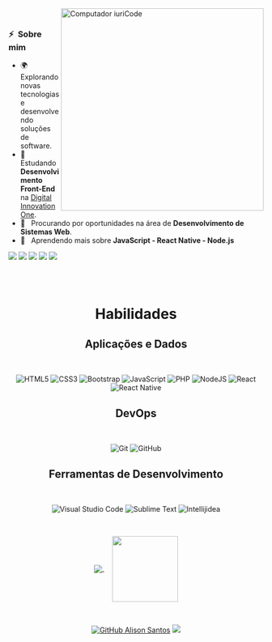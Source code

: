 <img src="https://raw.githubusercontent.com/MicaelliMedeiros/micaellimedeiros/master/image/computer-illustration.png" min-width="400px" max-width="400px" width="400px" align="right" alt="Computador iuriCode"/>
<br>

<h3> ⚡ &nbsp;Sobre mim </h3>

- 🌍 &nbsp; Explorando novas tecnologias e desenvolvendo soluções de software.
- 🚀 &nbsp; Estudando **Desenvolvimento Front-End** na <a href="https://digitalinnovation.one/">Digital Innovation One</a>.
- 💼 &nbsp; Procurando por oportunidades na área de **Desenvolvimento de Sistemas Web**.
- 🎯 &nbsp; Aprendendo mais sobre **JavaScript - React Native - Node.js**

<p align="left">
  <a href="#" alt="Gmail">
  <img src="https://img.shields.io/badge/Gmail-D14836?style=for-the-badge&logo=gmail&logoColor=white&link=alisonsantoso22@gmail.com" /></a>

  <a href="#" alt="Linkedin">
  <img src="https://img.shields.io/badge/LinkedIn-0077B5?style=for-the-badge&logo=linkedin&logoColor=white&link=https://www.linkedin.com/in/alison-santos-968170180/" /></a>
  
 <a href="#" alt="WhatsApp">
  <img src="https://img.shields.io/badge/WhatsApp-25D366?style=for-the-badge&logo=whatsapp&logoColor=white&link=+55 81 98342-3876"/></a>

  <a href="#" alt="Facebook">
  <img src="https://img.shields.io/badge/Facebook-1877F2?style=for-the-badge&logo=facebook&logoColor=white&link=https://www.facebook.com/profile.php?id=100010942952697"/></a>

  <a href="#" alt="Instagram">
  <img src="https://img.shields.io/badge/Instagram-E4405F?style=for-the-badge&logo=instagram&logoColor=white&link=https://www.instagram.com/alisonsantosofc/"/></a>
</p>

<br/>
<br/>

<div align="center">
  <h1 align="center">Habilidades</h1>
  <div>
  
  <h2>Aplicações e Dados</h2>
  <br/>

  ![HTML5](https://img.shields.io/badge/html5-%23E34F26.svg?style=for-the-badge&logo=html5&logoColor=white)
  ![CSS3](https://img.shields.io/badge/css3-%231572B6.svg?style=for-the-badge&logo=css3&logoColor=white)
  ![Bootstrap](https://img.shields.io/badge/bootstrap-%23563D7C.svg?style=for-the-badge&logo=bootstrap&logoColor=white)
  ![JavaScript](https://img.shields.io/badge/javascript-%23323330.svg?style=for-the-badge&logo=javascript&logoColor=%23F7DF1E)
  ![PHP](https://img.shields.io/badge/php-%23777BB4.svg?style=for-the-badge&logo=php&logoColor=white)
  ![NodeJS](https://img.shields.io/badge/node.js-%2343853D.svg?style=for-the-badge&logo=node.js&logoColor=white)
  ![React](https://img.shields.io/badge/react-%2320232a.svg?style=for-the-badge&logo=react&logoColor=%2361DAFB)
  ![React Native](https://img.shields.io/badge/react_native-%2320232a.svg?style=for-the-badge&logo=react&logoColor=%2361DAFB)
  </div>
  <div>
  
  <h2>DevOps</h2>
  <br/>

  ![Git](https://img.shields.io/badge/Git-F05032?style=for-the-badge&logo=git&logoColor=white)
  ![GitHub](https://img.shields.io/badge/GitHub-100000?style=for-the-badge&logo=github&logoColor=white)
  </div>
  <div>
  
  <h2>Ferramentas de Desenvolvimento</h2>
  <br/>

  ![Visual Studio Code](https://img.shields.io/badge/Visual_Studio_Code-0078D4?style=for-the-badge&logo=visual%20studio%20code&logoColor=white)
  ![Sublime Text](https://img.shields.io/badge/sublime_text-%23575757.svg?&style=for-the-badge&logo=sublime-text&logoColor=important)
  ![Intellijidea](https://img.shields.io/badge/IntelliJIDEA-000000.svg?style=for-the-badge&logo=intellij-idea&logoColor=white)
  </div>
</div>

<br/>
  
<div align="center">
  <p align="center">
  <a href="https://github.com/alisonsantosofc">
    <img
      align="center"
      src="https://github-readme-stats.vercel.app/api/top-langs/?username=alisonsantosofc&theme=vision-friendly-dark"
    />
  </a>
  &nbsp; &nbsp;
  <a href="https://github.com/alisonsantosofc">
    <img
      align="center"
      height="130"
      src="https://github-readme-stats.vercel.app/api?username=alisonsantosofc&hide=prs,issues&show_icons=true&theme=vision-friendly-dark"
    />
  </a>
</p>
</div>

<br/>

<div align="center">
  
  [![GitHub Alison Santos]( https://img.shields.io/github/followers/alisonsantosofc?label=follow&style=social)]()
  ![](https://komarev.com/ghpvc/?username=alisonsantosofc&color=orange&label=Visualizações)
</div> 
